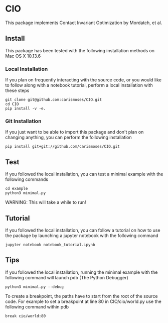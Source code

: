 # CIO

This package implements Contact Invariant Optimization by Mordatch, et al.

## Install

This package has been tested with the following installation methods on Mac OS X 10.13.6

### Local Installation
If you plan on frequently interacting with the source code, or you would like to follow along with a notebook tutorial, perform a local installation with these steps
```
git clone git@github.com:carismoses/CIO.git
cd CIO
pip install -v -e.
```

### Git Installation
If you just want to be able to import this package and don't plan on changing anything, you can perform the following installation
```
pip install git+git://github.com/carismoses/CIO.git
```

## Test
If you followed the local installation, you can test a minimal example with the following commands
```
cd example
python3 minimal.py
```
WARNING: This will take a while to run!

## Tutorial
If you followed the local installation, you can follow a tutorial on how to use the package by launching a jupyter notebook with the following command
```
jupyter notebook notebook_tutorial.ipynb
```

## Tips
If you followed the local installation, running the minimal example with the following command will launch pdb (The Python Debugger)
```
python3 minimal.py --debug
```
To create a breakpoint, the paths have to start from the root of the source code. For example to set a breakpoint at line 80 in CIO/cio/world.py use the following command within pdb
```
break cio/world:80
```
